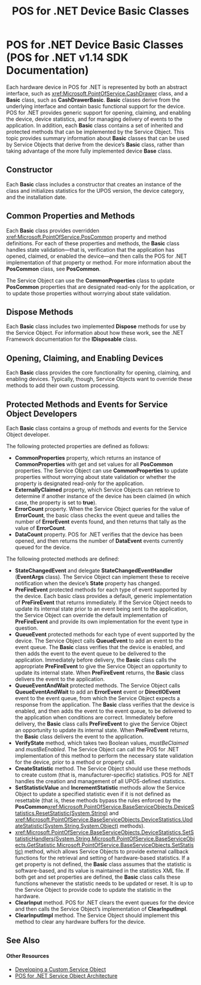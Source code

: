 ﻿---
title: POS for .NET Device Basic Classes
description: POS for .NET Device Basic Classes (POS for .NET v1.14 SDK Documentation)
ms.date: 02/27/2008
ms.update-cycle: 1825-days
ms.topic: how-to
ms.custom: "pos-restored-from-archive,UpdateFrequency5"
---

# POS for .NET Device Basic Classes (POS for .NET v1.14 SDK Documentation)

Each hardware device in POS for .NET is represented by both an abstract interface, such as <xref:Microsoft.PointOfService.CashDrawer> class, and a **Basic** class, such as **CashDrawerBasic**. **Basic** classes derive from the underlying interface and contain basic functional support for the device. POS for .NET provides generic support for opening, claiming, and enabling the device, device statistics, and for managing delivery of events to the application. In addition, each **Basic** class contains a set of inherited and protected methods that can be implemented by the Service Object. This topic provides summary information about **Basic** classes that can be used by Service Objects that derive from the device’s **Basic** class, rather than taking advantage of the more fully implemented device **Base** class.

## Constructor

Each **Basic** class includes a constructor that creates an instance of the class and initializes statistics for the UPOS version, the device category, and the installation date.

## Common Properties and Methods

Each **Basic** class provides overridden <xref:Microsoft.PointOfService.PosCommon> property and method definitions. For each of these properties and methods, the **Basic** class handles state validation—that is, verification that the application has opened, claimed, or enabled the device—and then calls the POS for .NET implementation of that property or method. For more information about the **PosCommon** class, see **PosCommon**.

The Service Object can use the **CommonProperties** class to update **PosCommon** properties that are designated read-only for the application, or to update those properties without worrying about state validation.

## Dispose Methods

Each **Basic** class includes two implemented **Dispose** methods for use by the Service Object. For information about how these work, see the .NET Framework documentation for the **IDisposable** class.

## Opening, Claiming, and Enabling Devices

Each **Basic** class provides the core functionality for opening, claiming, and enabling devices. Typically, though, Service Objects want to override these methods to add their own custom processing.

## Protected Methods and Events for Service Object Developers

Each **Basic** class contains a group of methods and events for the Service Object developer.

The following protected properties are defined as follows:

- **CommonProperties** property, which returns an instance of **CommonProperties** with get and set values for all **PosCommon** properties. The Service Object can use **CommonProperties** to update properties without worrying about state validation or whether the property is designated read-only for the application.
- **ExternallyClaimed** property, which Service Objects can retrieve to determine if another instance of the device has been claimed (in which case, the property is set to **true**).
- **ErrorCount** property. When the Service Object queries for the value of **ErrorCount**, the basic class checks the event queue and tallies the number of **ErrorEvent** events found, and then returns that tally as the value of **ErrorCount**.
- **DataCount** property. POS for .NET verifies that the device has been opened, and then returns the number of **DataEvent** events currently queued for the device.

The following protected methods are defined:

- **StateChangedEvent** and delegate **StateChangedEventHandler** (**EventArgs** class). The Service Object can implement these to receive notification when the device’s **State** property has changed.
- **PreFireEvent** protected methods for each type of event supported by the device. Each basic class provides a default, generic implementation of **PreFireEvent** that returns immediately. If the Service Object needs to update its internal state prior to an event being sent to the application, the Service Object can override the default implementation of **PreFireEvent** and provide its own implementation for the event type in question.
- **QueueEvent** protected methods for each type of event supported by the device. The Service Object calls **QueueEvent** to add an event to the event queue. The **Basic** class verifies that the device is enabled, and then adds the event to the event queue to be delivered to the application. Immediately before delivery, the **Basic** class calls the appropriate **PreFireEvent** to give the Service Object an opportunity to update its internal state. When **PreFireEvent** returns, the **Basic** class delivers the event to the application.
- **QueueEventAndWait** protected methods. The Service Object calls **QueueEventAndWait** to add an **ErrorEvent** event or **DirectIOEvent** event to the event queue, from which the Service Object expects a response from the application. The **Basic** class verifies that the device is enabled, and then adds the event to the event queue, to be delivered to the application when conditions are correct. Immediately before delivery, the **Basic** class calls **PreFireEvent** to give the Service Object an opportunity to update its internal state. When **PreFireEvent** returns, the **Basic** class delivers the event to the application.
- **VerifyState** method, which takes two Boolean values, *mustBeClaimed* and *mustBeEnabled*. The Service Object can call the POS for .NET implementation of this method to perform the necessary state validation for the device, prior to a method or property call.
- **CreateStatistic** method. The Service Object should use these methods to create custom (that is, manufacturer-specific) statistics. POS for .NET handles the creation and management of all UPOS-defined statistics.
- **SetStatisticValue** and **IncrementStatistic** methods allow the Service Object to update a specified statistic even if it is not defined as resettable (that is, these methods bypass the rules enforced by the **PosCommon**<xref:Microsoft.PointOfService.BaseServiceObjects.DeviceStatistics.ResetStatistic(System.String)> and <xref:Microsoft.PointOfService.BaseServiceObjects.DeviceStatistics.UpdateStatistic(System.String,System.Object)> methods).
- <xref:Microsoft.PointOfService.BaseServiceObjects.DeviceStatistics.SetStatisticHandlers(System.String,Microsoft.PointOfService.BaseServiceObjects.GetStatistic,Microsoft.PointOfService.BaseServiceObjects.SetStatistic)> method, which allows Service Objects to provide external callback functions for the retrieval and setting of hardware-based statistics. If a get property is not defined, the **Basic** class assumes that the statistic is software-based, and its value is maintained in the statistics XML file. If both get and set properties are defined, the **Basic** class calls these functions whenever the statistic needs to be updated or reset. It is up to the Service Object to provide code to update the statistic in the hardware.
- **ClearInput** method. POS for .NET clears the event queues for the device and then calls the Service Object’s implementation of **ClearInputImpl**.
- **ClearInputImpl** method. The Service Object should implement this method to clear any hardware buffers for the device.

## See Also

#### Other Resources

- [Developing a Custom Service Object](developing-a-custom-service-object.md)
- [POS for .NET Service Object Architecture](pos-for-net-service-object-architecture.md)

